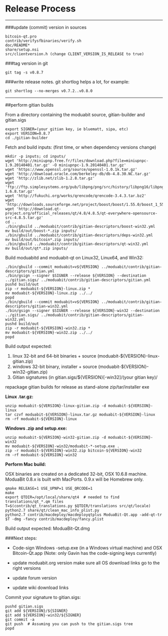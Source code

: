 Release Process
====================

* * *

###update (commit) version in sources


	bitcoin-qt.pro
	contrib/verifysfbinaries/verify.sh
	doc/README*
	share/setup.nsi
	src/clientversion.h (change CLIENT_VERSION_IS_RELEASE to true)

###tag version in git

	git tag -s v0.8.7

###write release notes. git shortlog helps a lot, for example:

	git shortlog --no-merges v0.7.2..v0.8.0

* * *

##perform gitian builds

 From a directory containing the moduabit source, gitian-builder and gitian.sigs
  
	export SIGNER=(your gitian key, ie bluematt, sipa, etc)
	export VERSION=0.8.7
	cd ./gitian-builder

 Fetch and build inputs: (first time, or when dependency versions change)

	mkdir -p inputs; cd inputs/
	wget 'http://miniupnp.free.fr/files/download.php?file=miniupnpc-1.9.20140401.tar.gz' -O miniupnpc-1.9.20140401.tar.gz'
	wget 'https://www.openssl.org/source/openssl-1.0.1k.tar.gz'
	wget 'http://download.oracle.com/berkeley-db/db-4.8.30.NC.tar.gz'
	wget 'http://zlib.net/zlib-1.2.8.tar.gz'
	wget 'ftp://ftp.simplesystems.org/pub/libpng/png/src/history/libpng16/libpng-1.6.8.tar.gz'
	wget 'http://fukuchi.org/works/qrencode/qrencode-3.4.3.tar.bz2'
	wget 'http://downloads.sourceforge.net/project/boost/boost/1.55.0/boost_1_55_0.tar.bz2'
	wget 'http://download.qt-project.org/official_releases/qt/4.8/4.8.5/qt-everywhere-opensource-src-4.8.5.tar.gz'
	cd ..
	./bin/gbuild ../moduabit/contrib/gitian-descriptors/boost-win32.yml
	mv build/out/boost-*.zip inputs/
	./bin/gbuild ../moduabit/contrib/gitian-descriptors/deps-win32.yml
	mv build/out/bitcoin*.zip inputs/
	./bin/gbuild ../moduabit/contrib/gitian-descriptors/qt-win32.yml
	mv build/out/qt*.zip inputs/

 Build moduabitd and moduabit-qt on Linux32, Linux64, and Win32:
  
	./bin/gbuild --commit moduabit=v${VERSION} ../moduabit/contrib/gitian-descriptors/gitian.yml
	./bin/gsign --signer $SIGNER --release ${VERSION} --destination ../gitian.sigs/ ../moduabit/contrib/gitian-descriptors/gitian.yml
	pushd build/out
	zip -r moduabit-${VERSION}-linux.zip *
	mv moduabit-${VERSION}-linux.zip ../../
	popd
	./bin/gbuild --commit moduabit=v${VERSION} ../moduabit/contrib/gitian-descriptors/gitian-win32.yml
	./bin/gsign --signer $SIGNER --release ${VERSION}-win32 --destination ../gitian.sigs/ ../moduabit/contrib/gitian-descriptors/gitian-win32.yml
	pushd build/out
	zip -r moduabit-${VERSION}-win32.zip *
	mv moduabit-${VERSION}-win32.zip ../../
	popd

  Build output expected:

  1. linux 32-bit and 64-bit binaries + source (moduabit-${VERSION}-linux-gitian.zip)
  2. windows 32-bit binary, installer + source (moduabit-${VERSION}-win32-gitian.zip)
  3. Gitian signatures (in gitian.sigs/${VERSION}[-win32]/(your gitian key)/

repackage gitian builds for release as stand-alone zip/tar/installer exe

**Linux .tar.gz:**

	unzip moduabit-${VERSION}-linux-gitian.zip -d moduabit-${VERSION}-linux
	tar czvf moduabit-${VERSION}-linux.tar.gz moduabit-${VERSION}-linux
	rm -rf moduabit-${VERSION}-linux

**Windows .zip and setup.exe:**

	unzip moduabit-${VERSION}-win32-gitian.zip -d moduabit-${VERSION}-win32
	mv moduabit-${VERSION}-win32/moduabit-*-setup.exe .
	zip -r moduabit-${VERSION}-win32.zip bitcoin-${VERSION}-win32
	rm -rf moduabit-${VERSION}-win32

**Perform Mac build:**

  OSX binaries are created on a dedicated 32-bit, OSX 10.6.8 machine.
  ModuaBit 0.8.x is built with MacPorts.  0.9.x will be Homebrew only.

	qmake RELEASE=1 USE_UPNP=1 USE_QRCODE=1
	make
	export QTDIR=/opt/local/share/qt4  # needed to find translations/qt_*.qm files
	T=$(contrib/qt_translations.py $QTDIR/translations src/qt/locale)
	python2.7 share/qt/clean_mac_info_plist.py
	python2.7 contrib/macdeploy/macdeployqtplus ModuaBit-Qt.app -add-qt-tr $T -dmg -fancy contrib/macdeploy/fancy.plist

 Build output expected: ModuaBit-Qt.dmg

###Next steps:

* Code-sign Windows -setup.exe (in a Windows virtual machine) and
  OSX Bitcoin-Qt.app (Note: only Gavin has the code-signing keys currently)

* update moduabit.org version
  make sure all OS download links go to the right versions

* update forum version

* update wiki download links

Commit your signature to gitian.sigs:

	pushd gitian.sigs
	git add ${VERSION}/${SIGNER}
	git add ${VERSION}-win32/${SIGNER}
	git commit -a
	git push  # Assuming you can push to the gitian.sigs tree
	popd

